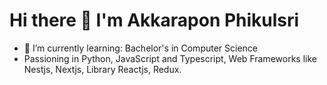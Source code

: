 
# Hi there 👋 I'm Akkarapon Phikulsri

- 🌱 I’m currently learning: Bachelor's in Computer Science
- Passioning in Python, JavaScript and Typescript, Web Frameworks like Nestjs, Nextjs, Library Reactjs, Redux.
<!-- <p align="center">
<a href="https://github.com/404"><img src="https://github-readme-stats-eight-theta.vercel.app/api/top-langs/?username=billowdev&layout=compact&langs_count=6&theme=algolia" width="300"> 
</a>
</p>
 -->
